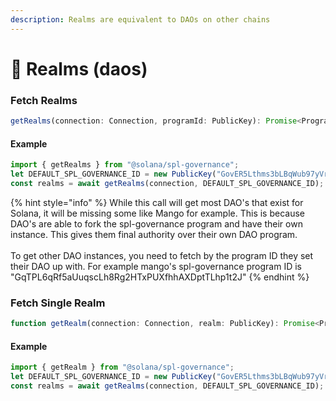 ```yaml
---
description: Realms are equivalent to DAOs on other chains
---
```


# 🏰 Realms (daos)

### Fetch Realms

```typescript
getRealms(connection: Connection, programId: PublicKey): Promise<ProgramAccount[]>
```

#### Example

```javascript
import { getRealms } from "@solana/spl-governance";
let DEFAULT_SPL_GOVERNANCE_ID = new PublicKey("GovER5Lthms3bLBqWub97yVrMmEogzX7xNjdXpPPCVZw");
const realms = await getRealms(connection, DEFAULT_SPL_GOVERNANCE_ID);
```

{% hint style="info" %}
While this call will get most DAO's that exist for Solana, it will be missing some like Mango for example. This is because DAO's are able to fork the spl-governance program and have their own instance. This gives them final authority over their own DAO program. \
\
To get other DAO instances, you need to fetch by the program ID they set their DAO up with. For example mango's spl-governance program ID is "GqTPL6qRf5aUuqscLh8Rg2HTxPUXfhhAXDptTLhp1t2J"
{% endhint %}

### Fetch Single Realm

```typescript
function getRealm(connection: Connection, realm: PublicKey): Promise<ProgramAccount>// Fetch a single realm by realmId
```

#### Example

```typescript
import { getRealm } from "@solana/spl-governance";
let DEFAULT_SPL_GOVERNANCE_ID = new PublicKey("GovER5Lthms3bLBqWub97yVrMmEogzX7xNjdXpPPCVZw");
const realms = await getRealms(connection, DEFAULT_SPL_GOVERNANCE_ID);
```

